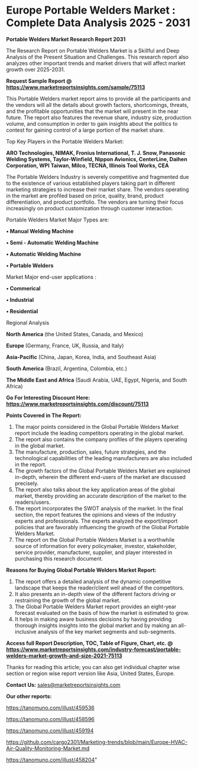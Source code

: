 # Europe Portable Welders Market : Complete Data Analysis 2025 - 2031

<strong>Portable Welders Market Research Report 2031</strong>

The Research Report on Portable Welders Market is a Skillful and Deep Analysis of the Present Situation and Challenges. This research report also analyzes other important trends and market drivers that will affect market growth over 2025-2031.

<strong>Request Sample Report @ <a href=https://www.marketreportsinsights.com/sample/75113>https://www.marketreportsinsights.com/sample/75113</a></strong>

This Portable Welders market report aims to provide all the participants and the vendors will all the details about growth factors, shortcomings, threats, and the profitable opportunities that the market will present in the near future. The report also features the revenue share, industry size, production volume, and consumption in order to gain insights about the politics to contest for gaining control of a large portion of the market share.

Top Key Players in the Portable Welders Market:

<strong>ARO Technologies, NIMAK, Fronius International, T. J. Snow, Panasonic Welding Systems, Taylor-Winfield, Nippon Avionics, CenterLine, Daihen Corporation, WPI Taiwan, Milco, TECNA, Illinois Tool Works, CEA</strong>

The Portable Welders Industry is severely competitive and fragmented due to the existence of various established players taking part in different marketing strategies to increase their market share. The vendors operating in the market are profiled based on price, quality, brand, product differentiation, and product portfolio. The vendors are turning their focus increasingly on product customization through customer interaction.

Portable Welders Market Major Types are:

<strong>• Manual Welding Machine

• Semi - Automatic Welding Machine

• Automatic Welding Machine

• Portable Welders</strong>

Market Major end-user applications :

<strong>• Commerical

• Industrial

• Residential</strong>

Regional Analysis

</u><strong><b>North America</b></strong> (the United States, Canada, and Mexico)

<strong><b>Europe </b></strong>(Germany, France, UK, Russia, and Italy)

<strong><b>Asia-Pacific</b></strong> (China, Japan, Korea, India, and Southeast Asia)

<strong><b>South America</b></strong> (Brazil, Argentina, Colombia, etc.)

<strong><b>The Middle East and Africa</b></strong> (Saudi Arabia, UAE, Egypt, Nigeria, and South Africa)

<strong>Go For Interesting Discount Here: <a href=https://www.marketreportsinsights.com/discount/75113>https://www.marketreportsinsights.com/discount/75113</a></strong>

<strong>Points Covered in The Report:</strong>
<ol>
  <li>The major points considered in the Global Portable Welders Market report include the leading competitors operating in the global market.</li>
  <li>The report also contains the company profiles of the players operating in the global market.</li>
  <li>The manufacture, production, sales, future strategies, and the technological capabilities of the leading manufacturers are also included in the report.</li>
  <li>The growth factors of the Global Portable Welders Market are explained in-depth, wherein the different end-users of the market are discussed precisely.</li>
  <li>The report also talks about the key application areas of the global market, thereby providing an accurate description of the market to the readers/users.</li>
  <li>The report incorporates the SWOT analysis of the market. In the final section, the report features the opinions and views of the industry experts and professionals. The experts analyzed the export/import policies that are favorably influencing the growth of the Global Portable Welders Market.</li>
  <li>The report on the Global Portable Welders Market is a worthwhile source of information for every policymaker, investor, stakeholder, service provider, manufacturer, supplier, and player interested in purchasing this research document.</li>
</ol>
<strong>Reasons for Buying Global Portable Welders Market Report:</strong>

<ol>
  <li>The report offers a detailed analysis of the dynamic competitive landscape that keeps the reader/client well ahead of the competitors.</li>
  <li>It also presents an in-depth view of the different factors driving or restraining the growth of the global market.</li>
  <li>The Global Portable Welders Market report provides an eight-year forecast evaluated on the basis of how the market is estimated to grow.</li>
  <li>It helps in making aware business decisions by having providing thorough insights insights into the global market and by making an all-inclusive analysis of the key market segments and sub-segments.</li>
</ol>
<strong>Access full Report Description, TOC, Table of Figure, Chart, etc. @ <a href=https://www.marketreportsinsights.com/industry-forecast/portable-welders-market-growth-and-size-2021-75113>https://www.marketreportsinsights.com/industry-forecast/portable-welders-market-growth-and-size-2021-75113</a></strong>


Thanks for reading this article; you can also get individual chapter wise section or region wise report version like Asia, United States, Europe.

<strong>Contact Us:</strong>
sales@marketreportsinsights.com

<strong>Our other reports:</strong>

<a href=https://tanomuno.com/illust/459536>https://tanomuno.com/illust/459536</a>

<a href=https://tanomuno.com/illust/458596>https://tanomuno.com/illust/458596</a>

<a href=https://tanomuno.com/illust/459194>https://tanomuno.com/illust/459194</a>

<a href=https://github.com/cargo2301/Marketing-trends/blob/main/Europe-HVAC-Air-Quality-Monitoring-Market.md>https://github.com/cargo2301/Marketing-trends/blob/main/Europe-HVAC-Air-Quality-Monitoring-Market.md</a>

<a href=https://tanomuno.com/illust/458204>https://tanomuno.com/illust/458204</a>"
